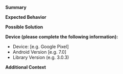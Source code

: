 <!---
BEFORE YOU SUBMIT please read the following:

Please search open/closed issues before submitting since someone might have asked
the same thing before!

If you have a support request or question please submit them on StackOverflow:
  https://stackoverflow.com/questions/tagged/mpandroidchart
using the tags `android` & `mpandroidchart`

Please also look at the CONTRIBUTING file before opening an issue:
  https://github.com/MGaetan89/MPAndroidChart/blob/master/CONTRIBUTING.md

Issues on GitHub are only related to problems with MPAndroidChart itself and we
cannot answer support questions here. We will close your issue without a response.
-->

**Summary**
<!-- A clear and concise description of what the bug is. -->

**Expected Behavior**
<!-- A clear and concise description of what you expected to happen. -->

**Possible Solution**
<!-- Not required, but suggest a fix/ reason for the bug, -->
<!-- or ideas how to implement the addition or change -->

**Device (please complete the following information):**
 - Device: [e.g. Google Pixel]
 - Android Version [e.g. 7.0]
 - Library Version (e.g. 3.0.3)

**Additional Context**
<!-- Add any other context about the problem here.
If you have source code demonstrating this bug, create a Gist: 
  https://help.github.com/articles/creating-gists/
and link to it here. -->
